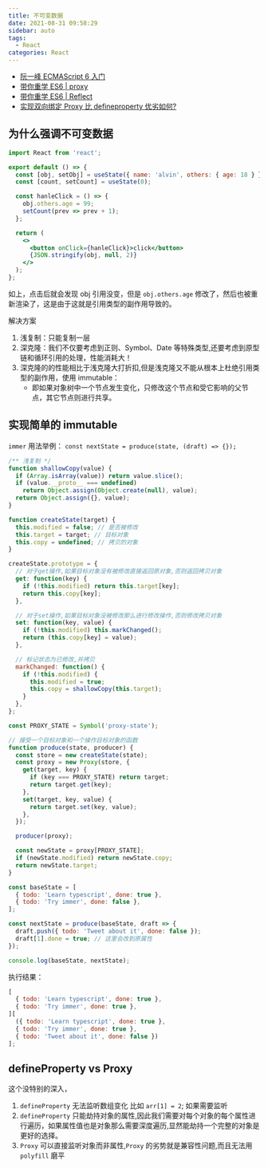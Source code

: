 ```yaml
---
title: 不可变数据
date: 2021-08-31 09:58:29
sidebar: auto
tags:
  - React
categories: React
---
```


- [阮一峰 ECMAScript 6 入门](https://es6.ruanyifeng.com/#docs/proxy)
- [带你重学 ES6 | proxy](https://juejin.cn/post/6857319959774265358)
- [带你重学 ES6 | Reflect](https://juejin.cn/post/6859162309449744391)
- [实现双向绑定 Proxy 比 defineproperty 优劣如何?](https://juejin.cn/post/6844903601416978439)

## 为什么强调不可变数据

```jsx
import React from 'react';

export default () => {
  const [obj, setObj] = useState({ name: 'alvin', others: { age: 18 } });
  const [count, setCount] = useState(0);

  const hanleClick = () => {
    obj.others.age = 99;
    setCount(prev => prev + 1);
  };

  return (
    <>
      <button onClick={hanleClick}>click</button>
      {JSON.stringify(obj, null, 2)}
    </>
  );
};
```

如上，点击后就会发现 obj 引用没变，但是 `obj.others.age` 修改了，然后也被重新渲染了，这是由于这就是引用类型的副作用导致的。

解决方案

1. 浅复制：只能复制一层
2. 深克隆：我们不仅要考虑到正则、Symbol、Date 等特殊类型,还要考虑到原型链和循环引用的处理，性能消耗大！
3. 深克隆的的性能相比于浅克隆大打折扣,但是浅克隆又不能从根本上杜绝引用类型的副作用，使用 immutable：
   - 即如果对象树中一个节点发生变化，只修改这个节点和受它影响的父节点，其它节点则进行共享。

## 实现简单的 immutable

`immer` 用法举例： `const nextState = produce(state, (draft) => {});`

```js
/** 浅复制 */
function shallowCopy(value) {
  if (Array.isArray(value)) return value.slice();
  if (value.__proto__ === undefined)
    return Object.assign(Object.create(null), value);
  return Object.assign({}, value);
}

function createState(target) {
  this.modified = false; // 是否被修改
  this.target = target; // 目标对象
  this.copy = undefined; // 拷贝的对象
}

createState.prototype = {
  // 对于get操作,如果目标对象没有被修改直接返回原对象,否则返回拷贝对象
  get: function(key) {
    if (!this.modified) return this.target[key];
    return this.copy[key];
  },

  // 对于set操作,如果目标对象没被修改那么进行修改操作,否则修改拷贝对象
  set: function(key, value) {
    if (!this.modified) this.markChanged();
    return (this.copy[key] = value);
  },

  // 标记状态为已修改,并拷贝
  markChanged: function() {
    if (!this.modified) {
      this.modified = true;
      this.copy = shallowCopy(this.target);
    }
  },
};

const PROXY_STATE = Symbol('proxy-state');

// 接受一个目标对象和一个操作目标对象的函数
function produce(state, producer) {
  const store = new createState(state);
  const proxy = new Proxy(store, {
    get(target, key) {
      if (key === PROXY_STATE) return target;
      return target.get(key);
    },
    set(target, key, value) {
      return target.set(key, value);
    },
  });

  producer(proxy);

  const newState = proxy[PROXY_STATE];
  if (newState.modified) return newState.copy;
  return newState.target;
}

const baseState = [
  { todo: 'Learn typescript', done: true },
  { todo: 'Try immer', done: false },
];

const nextState = produce(baseState, draft => {
  draft.push({ todo: 'Tweet about it', done: false });
  draft[1].done = true; // 这里会改到原属性
});

console.log(baseState, nextState);
```

执行结果：

```js
[
  { todo: 'Learn typescript', done: true },
  { todo: 'Try immer', done: true },
][
  ({ todo: 'Learn typescript', done: true },
  { todo: 'Try immer', done: true },
  { todo: 'Tweet about it', done: false })
];
```

## defineProperty vs Proxy

这个没特别的深入，

1. `defineProperty` 无法监听数组变化 比如 `arr[1] = 2`; 如果需要监听
2. `defineProperty` 只能劫持对象的属性,因此我们需要对每个对象的每个属性进行遍历，如果属性值也是对象那么需要深度遍历,显然能劫持一个完整的对象是更好的选择。
3. `Proxy` 可以直接监听对象而非属性,`Proxy` 的劣势就是兼容性问题,而且无法用 `polyfill` 磨平
